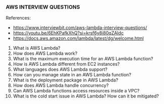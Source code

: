 ### AWS INTERVIEW QUESTIONS

References:
- https://www.interviewbit.com/aws-lambda-interview-questions/
- https://youtu.be/6EhKPafkXhQ?si=krsf6y8i80qZAIdc
- https://docs.aws.amazon.com/lambda/latest/dg/welcome.html

1. What is AWS Lambda?
2. How does AWS Lambda work?
3. What is the maximum execution time for an AWS Lambda function?
4. How is AWS Lambda different from EC2 instances?
5. What languages does AWS Lambda support?
6. How can you manage state in an AWS Lambda function?
7. What is the deployment package in AWS Lambda?
8. How does AWS Lambda handle concurrency?
9. Can AWS Lambda functions access resources inside a VPC?
10. What is the cold start issue in AWS Lambda? How can it be mitigated?
